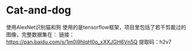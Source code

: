 # Cat-and-dog
使用AlexNet识别猫和狗
使用的是tensorflow框架，项目里包括了若干剪裁过的图像，完整数据集在：
链接：https://pan.baidu.com/s/1m0i9hlqH0o_xXXJGH6Vn5Q 
提取码：h2v7 

